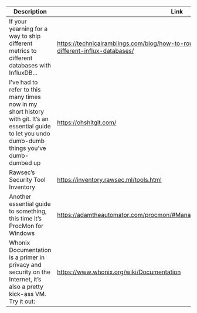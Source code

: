 Description | Link
------------ | ------------
If your yearning for a way to ship different metrics to different databases with InfluxDB… | https://technicalramblings.com/blog/how-to-route-different-metrics-in-telegraf-to-different-influx-databases/
I’ve had to refer to this many times now in my short history with git. It’s an essential guide to let you undo dumb-dumb things you’ve dumb-dumbed up | https://ohshitgit.com/
Rawsec’s Security Tool Inventory | https://inventory.rawsec.ml/tools.html
Another essential guide to something, this time it’s ProcMon for Windows | https://adamtheautomator.com/procmon/#Managing%5C_Event%5C_Filter%5C_Rules
Whonix Documentation is a primer in privacy and security on the Internet, it’s also a pretty kick-ass VM. Try it out: | https://www.whonix.org/wiki/Documentation
